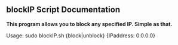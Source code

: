 <h2>blockIP Script Documentation</h2>
<b>This program allows you to block any specified IP. Simple as that.</b>

Usage: sudo blockIP.sh {block|unblock} {IPaddress: 0.0.0.0}
